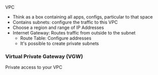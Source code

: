 VPC

- Think as a box containing all apps, configs, particular to that space
- Contains subnets: configure the traffic to this VPC
- Choose a region and range of IP Addresses
- Internet Gateway: Routes traffic from outside to the subnet
	- Route Table: Configure addresses
	- It's possible to create private subnets

### Virtual Private Gateway (VGW)

Private access to your VPC